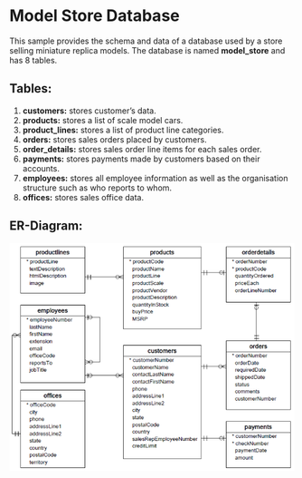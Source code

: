 # Model Store Database

This sample provides the schema and data of a database used by a store selling miniature replica models. The database is named **model_store** and has 8 tables.

## Tables:
1. **customers:** stores customer’s data.
1. **products:** stores a list of scale model cars.
1. **product_lines:** stores a list of product line categories.
1. **orders:** stores sales orders placed by customers.
1. **order_details:** stores sales order line items for each sales order.
1. **payments:** stores payments made by customers based on their accounts.
1. **employees:** stores all employee information as well as the organisation structure such as who reports to whom.
1. **offices:** stores sales office data.

## ER-Diagram:
![ER-Diagram](erd_image.png "ER-Diagram")
